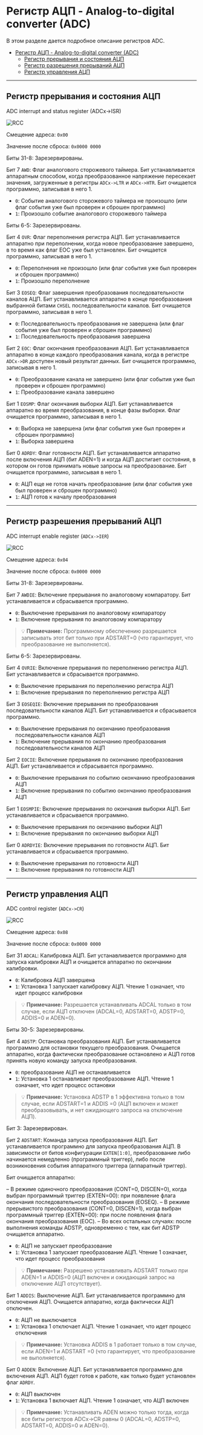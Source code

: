 # Регистр АЦП - Analog-to-digital converter (ADC)

В этом разделе дается подробное описание регистров ADC.

- [Регистр АЦП - Analog-to-digital converter (ADC)](#регистр-ацп---analog-to-digital-converter-adc)
  - [Регистр прерывания и состояния АЦП](#регистр-прерывания-и-состояния-ацп)
  - [Регистр разрешения прерываний АЦП](#регистр-разрешения-прерываний-ацп)
  - [Регистр управления АЦП](#регистр-управления-ацп)

---

## Регистр прерывания и состояния АЦП

ADC interrupt and status register (ADCx->ISR)

![RCC](../../img/ADC_ISR.png)

Смещение адреса: `0x00`

Значение после сброса: `0x0000 0000`

Биты 31-8: Зарезервированы.

Бит 7 `AWD`: Флаг аналогового сторожевого таймера. Бит устанавливается аппаратным способом, когда преобразованное напряжение пересекает значения, загруженные в
регистры `ADCx->LTR` и `ADCx->HTR`. Бит очищается программно, записывая в него 1.

- `0`: Событие аналогового сторожевого таймера не произошло (или флаг события уже был проверен и сброшен программно)
- `1`: Произошло событие аналогового сторожевого таймера

Биты 6-5: Зарезервированы.

Бит 4 `OVR`: Флаг переполнения регистра АЦП. Бит устанавливается аппаратно при переполнении, когда новое преобразование завершено, в то время как флаг EOC уже был установлен. Бит очищается программно, записывая в него 1.

- `0`: Переполнения не произошло (или флаг события уже был проверен и сброшен программно)
- `1`: Произошло переполнение

Бит 3 `EOSEQ`: Флаг завершения преобразования последовательности каналов АЦП. Бит устанавливается аппаратно в конце преобразования выбранной битами `CHSEL` последовательности каналов. Бит очищается программно, записывая в него 1.

- `0`: Последовательность преобразования не завершена (или флаг события уже был проверен и сброшен программно)
- `1`: Последовательность преобразования завершена

Бит 2 `EOC`: Флаг окончания преобразования АЦП. Бит устанавливается аппаратно в конце каждого преобразования канала, когда в регистре `ADCx->DR` доступен новый результат данных. Бит очищается программно, записывая в него 1.

- `0`: Преобразование канала не завершено (или флаг события уже был проверен и сброшен программно)
- `1`: Преобразование канала завершено

Бит 1 `EOSMP`: Флаг окончания выборки АЦП. Бит устанавливается аппаратно во время преобразования, в конце фазы выборки. Флаг очищается программно, записывая в него 1.

- `0`: Выборка не завершена (или флаг события уже был проверен и сброшен программно)
- `1`: Выборка завершена

Бит 0 `ADRDY`: Флаг готовности АЦП. Бит устанавливается аппаратно после включения АЦП (бит ADEN=1) и когда АЦП достигает состояния, в котором он готов принимать новые запросы на преобразование. Бит очищается программно, записывая в него 1.

- `0`: АЦП еще не готов начать преобразование (или флаг события уже был проверен и сброшен программно)
- `1`: АЦП готов к началу преобразования

---

## Регистр разрешения прерываний АЦП

ADC interrupt enable register (`ADCx->IER`)

![RCC](../../img/ADC_IER.png)

Смещение адреса: `0x04`

Значение после сброса: `0x0000 0000`

Биты 31-8: Зарезервированы.

Бит 7 `AWDIE`: Включение прерывания по аналоговому компаратору. Бит устанавливается и сбрасывается программно.

- `0`: Выключение прерывания по аналоговому компаратору
- `1`: Включение прерывания по аналоговому компаратору

> :bulb: **Примечание:** Программному обеспечению разрешается записывать этот бит только при ADSTART=0 (что гарантирует, что преобразование не выполняется).

Биты 6-5: Зарезервированы.

Бит 4 `OVRIE`: Включение прерывания по переполнению регистра АЦП. Бит устанавливается и сбрасывается программно.

- `0`: Выключение прерывания по переполнению регистра АЦП
- `1`: Включение прерывания по переполнению регистра АЦП

Бит 3 `EOSEQIE`: Включение прерывания по преобразования последовательности каналов АЦП. Бит устанавливается и сбрасывается программно.

- `0`: Выключение прерывания по окончанию преобразования последовательности каналов АЦП
- `1`: Включение прерывания по окончанию преобразования последовательности каналов АЦП

Бит 2 `EOCIE`: Включение прерывания по окончанию преобразования АЦП. Бит устанавливается и сбрасывается программно.

- `0`: Выключение прерывания по событию окончанию преобразования АЦП
- `1`: Включение прерывания по событию окончанию преобразования АЦП

Бит 1 `EOSMPIE`: Включение прерывания по окончания выборки АЦП. Бит устанавливается и сбрасывается программно.

- `0`: Выключение прерывания по окончанию выборки АЦП
- `1`: Включение прерывания по окончанию выборки АЦП

Бит 0 `ADRDYIE`: Включение прерывания по готовности АЦП. Бит устанавливается и сбрасывается программно.

- `0`: Выключение прерывания по готовности АЦП
- `1`: Включение прерывания по готовности АЦП

---

## Регистр управления АЦП

ADC control register (`ADCx->CR`)

![RCC](../../img/ADC_CR.png)

Смещение адреса: `0x08`

Значение после сброса: `0x0000 0000`

Бит 31 `ADCAL`: Калибровка АЦП. Бит устанавливается программно для запуска калибровки АЦП и очищается аппаратно по окончании калибровки.

- `0`: Калибровка АЦП завершена
- `1`: Установка 1 запускает калибровку АЦП. Чтение 1 означает, что идет процесс калибровки

> :bulb: **Примечание:** Разрешается устанавливать ADCAL только в том случае, если АЦП отключен (ADCAL=0, ADSTART=0, ADSTP=0, ADDIS=0 и ADEN=0).

Биты 30-5: Зарезервированы.

Бит 4 `ADSTP`: Остановка преобразования АЦП. Бит устанавливается программно для остановки текущего преобразования. Очищается аппаратно, когда фактически преобразование остановлено и АЦП готов принять новую команду запуска преобразования.

- `0`: преобразование АЦП не останавливается
- `1`: Установка 1 останавливает преобразование АЦП. Чтение 1 означает, что идет процесс остановки

> :bulb: **Примечание:** Установка ADSTP в 1 эффективна только в том случае, если ADSTART=1 и ADDIS =0 (АЦП включен и может преобразовывать, и нет ожидающего запроса на отключение АЦП).

Бит 3: Зарезервирован.

Бит 2 `ADSTART`: Команда запуска преобразования АЦП. Бит устанавливается программно для запуска преобразования АЦП. В зависимости от битов конфигурации `EXTEN[1:0]`,
преобразование либо начинается немедленно (программный триггер), либо после возникновения события аппаратного триггера (аппаратный триггер).

Бит очищается аппаратно:

– В режиме одиночного преобразования (CONT=0, DISCEN=0), когда выбран программный триггер (EXTEN=00): при появление флага окончания последовательности преобразования (EOSEQ).
– В режиме прерывистого преобразования (CONT=0, DISCEN=1), когда выбран программный триггер
(EXTEN=00): при после появления флага окончания преобразования (EOC).
– Во всех остальных случаях: после выполнения команды ADSTP, одновременно с тем, как бит
ADSTP очищается аппаратно.

- `0`: АЦП не запускает преобразование
- `1`: Установка 1 запускает преобразование АЦП. Чтение 1 означает, что идет процесс преобразования

> :bulb: **Примечание:** Разрешено устанавливать ADSTART только при ADEN=1 и ADDIS=0 (АЦП включен и ожидающий запрос на отключение АЦП отсутствует).

Бит 1 `ADDIS`: Выключение АЦП. Бит устанавливается программно для отключения АЦП. Очищается аппаратно, когда фактически АЦП отключен.

- `0`: АЦП не выключается
- `1`: Установка 1 отключает АЦП. Чтение 1 означает, что идет процесс отключения

> :bulb: **Примечание:** Установка ADDIS в 1 работает только в том случае, если ADEN=1 и ADSTART =0 (что гарантирует, что преобразование не выполняется).

Бит 0 `ADDEN`: Включение АЦП. Бит устанавливается программно для включения АЦП. АЦП будет  готов к работе, как только будет установлен флаг `ADRDY`.

- `0`: АЦП выключен
- `1`: Установка 1 включает АЦП. Чтение 1 означает, что АЦП включен

> :bulb: **Примечание:**  Устанавливать ADEN можно только тогда, когда все биты регистров ADCx->CR равны 0 (ADCAL=0, ADSTP=0, ADSTART=0, ADDIS=0 и ADEN=0).
